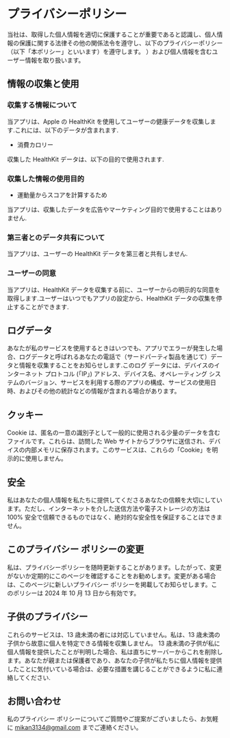 # プライバシーポリシー

当社は、取得した個人情報を適切に保護することが重要であると認識し、個人情報の保護に関する法律その他の関係法令を遵守し、以下のプライバシーポリシー（以下「本ポリシー」といいます）を遵守します。 ）および個人情報を含むユーザー情報を取り扱います。

## 情報の収集と使用

### 収集する情報について

当アプリは、Apple の HealthKit を使用してユーザーの健康データを収集します.これには、以下のデータが含まれます.

- 消費カロリー

収集した HealthKit データは、以下の目的で使用されます.

### 収集した情報の使用目的

- 運動量からスコアを計算するため

当アプリは、収集したデータを広告やマーケティング目的で使用することはありません.

### 第三者とのデータ共有について

当アプリは、ユーザーの HealthKit データを第三者と共有しません.

### ユーザーの同意

当アプリは、HealthKit データを収集する前に、ユーザーからの明示的な同意を取得します.ユーザーはいつでもアプリの設定から、HealthKit データの収集を停止することができます.

## ログデータ

あなたが私のサービスを使用するときはいつでも、アプリでエラーが発生した場合、ログデータと呼ばれるあなたの電話で（サードパーティ製品を通じて）データと情報を収集することをお知らせします.このログ データには、デバイスのインターネット プロトコル (「IP」) アドレス、デバイス名、オペレーティング システムのバージョン、サービスを利用する際のアプリの構成、サービスの使用日時、およびその他の統計などの情報が含まれる場合があります。

## クッキー

Cookie は、匿名の一意の識別子として一般的に使用される少量のデータを含むファイルです。これらは、訪問した Web サイトからブラウザに送信され、デバイスの内部メモリに保存されます。このサービスは、これらの「Cookie」を明示的に使用しません。

## 安全

私はあなたの個人情報を私たちに提供してくださるあなたの信頼を大切にしています。ただし、インターネットを介した送信方法や電子ストレージの方法は 100% 安全で信頼できるものではなく、絶対的な安全性を保証することはできません。

## このプライバシー ポリシーの変更

私は、プライバシーポリシーを随時更新することがあります。したがって、変更がないか定期的にこのページを確認することをお勧めします。変更がある場合は、このページに新しいプライバシー ポリシーを掲載してお知らせします。このポリシーは 2024 年 10 月 13 日から有効です。

## 子供のプライバシー

これらのサービスは、13 歳未満の者には対応していません。私は、13 歳未満の子供から故意に個人を特定できる情報を収集しません。 13 歳未満の子供が私に個人情報を提供したことが判明した場合、私は直ちにサーバーからこれを削除します。あなたが親または保護者であり、あなたの子供が私たちに個人情報を提供したことに気付いている場合は、必要な措置を講じることができるように私に連絡してください.

## お問い合わせ

私のプライバシー ポリシーについてご質問やご提案がございましたら、お気軽に mikan3134@gmail.com までご連絡ください。
